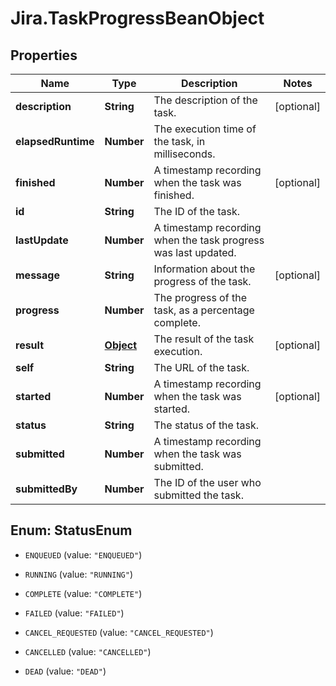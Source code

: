 # Jira.TaskProgressBeanObject

## Properties

Name | Type | Description | Notes
------------ | ------------- | ------------- | -------------
**description** | **String** | The description of the task. | [optional] 
**elapsedRuntime** | **Number** | The execution time of the task, in milliseconds. | 
**finished** | **Number** | A timestamp recording when the task was finished. | [optional] 
**id** | **String** | The ID of the task. | 
**lastUpdate** | **Number** | A timestamp recording when the task progress was last updated. | 
**message** | **String** | Information about the progress of the task. | [optional] 
**progress** | **Number** | The progress of the task, as a percentage complete. | 
**result** | [**Object**](.md) | The result of the task execution. | [optional] 
**self** | **String** | The URL of the task. | 
**started** | **Number** | A timestamp recording when the task was started. | [optional] 
**status** | **String** | The status of the task. | 
**submitted** | **Number** | A timestamp recording when the task was submitted. | 
**submittedBy** | **Number** | The ID of the user who submitted the task. | 



## Enum: StatusEnum


* `ENQUEUED` (value: `"ENQUEUED"`)

* `RUNNING` (value: `"RUNNING"`)

* `COMPLETE` (value: `"COMPLETE"`)

* `FAILED` (value: `"FAILED"`)

* `CANCEL_REQUESTED` (value: `"CANCEL_REQUESTED"`)

* `CANCELLED` (value: `"CANCELLED"`)

* `DEAD` (value: `"DEAD"`)





